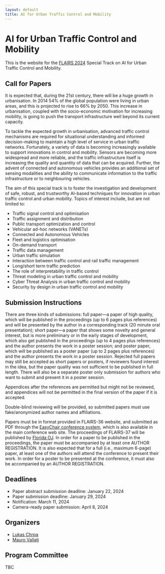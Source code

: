 ```yaml
---
layout: default
title: AI for Urban Traffic Control and Mobility
---
```


# AI for Urban Traffic Control and Mobility

This is the website for the [FLAIRS 2024](https://www.flairs-37.info/) Special Track on AI for Urban Traffic Control and Mobility.


## Call for Papers
It is expected that, during the 21st century, there will be a huge growth in urbanisation. In 2014 54% of the global population were living in urban areas, and this is projected to rise to 66% by 2050. This increase in urbanisation, coupled with the socio-economic motivation for increasing mobility, is going to push the transport infrastructure well beyond its current capacity. 

To tackle the expected growth in urbanisation, advanced traffic control mechanisms are required for situational understanding and informed decision-making to maintain a high level of service in urban traffic networks. Fortunately, a variety of data is becoming increasingly available to support innovations in control and mobility. Sensors are becoming more widespread and more reliable, and the traffic infrastructure itself is increasing the quality and quantity of data that can be acquired. Further, the advent of connected and autonomous vehicles provides an additional set of sensing modalities and the ability to communicate information to the traffic infrastructure or to neighbouring vehicles.

The aim of this special track is to foster the investigation and development of safe, robust, and trustworthy AI-based techniques for innovation in urban traffic control and urban mobility. Topics of interest include, but are not limited to:
*	Traffic signal control and optimisation
*	Traffic assignment and distribution
*	Public transport optimization and control
*	Vehicular ad-hoc networks (VANETs)
*	Connected and Autonomous Vehicles
*	Fleet and logistics optimisation
*	On-demand transport 
*	Traffic data management
*	Urban traffic simulation
*	Interaction between traffic control and rail traffic management
*	Long/short term traffic prediction
*	The role of interpretability in traffic control
*	Threat modeling in urban traffic control and mobility
*	Cyber Threat Analysis in urban traffic control and mobility
*	Security by design in urban traffic control and mobility

## Submission Instructions
There are three kinds of submissions: full paper—a paper of high quality, which will be published in the proceedings (up to 6 pages plus references) and will be presented by the author in a corresponding track (20 minute oral presentation); short paper—a paper that shows some novelty and general interest, but is more preliminary or in the early stages of development, which also get published in the proceedings (up to 4 pages plus references) and the author presents the work in a poster session; and poster paper, which will be published as a poster paper (up to 2 pages plus references) and the author presents the work in a poster session. Rejected full papers may still be accepted as short papers or posters, if reviewers found interest in the idea, but the paper quality was not sufficient to be published in full length. There will also be a separate poster only submission for authors who want to submit and present it in a poster session.

Appendices after the references are permitted but might not be reviewed, and appendices will not be permitted in the final version of the paper if it is accepted. 

Double-blind reviewing will be provided, so submitted papers must use fake/anonymized author names and affiliations.

Papers must be in format provided in FLAIRS-36 website, and submitted as PDF through the [EasyChair conference system](https://easychair.org/conferences/?conf=flairs37), which is also available in the main conference web site. The proceedings of FLAIRS-37 will be published by [Florida OJ](https://journals.flvc.org/FLAIRS/index). In order for a paper to be published in the proceedings, the paper must be accompanied by at least one AUTHOR REGISTRATION.  It is also expected that for a full (i.e., maximum 6-page) paper, at least one of the authors will attend the conference to present their work. In order for a poster to be presented at the conference, it must also be accompanied by an AUTHOR REGISTRATION.

## Deadlines
* Paper abstract submission deadline: January 22, 2024 
* Paper submission deadline: January 29, 2024 
* Notification: March 11, 2024
* Camera-ready paper submission: April 8, 2024


## Organizers
 - [Lukas Chrpa](https://sites.google.com/view/lukaschrpa/home)
 - [Mauro Vallati](https://www.mvallati.net/)

## Program Committee
TBC
